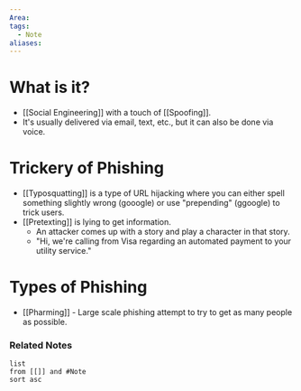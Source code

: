```yaml
---
Area: 
tags:
  - Note
aliases:
---
```


# What is it?
- [[Social Engineering]] with a touch of [[Spoofing]]. 
- It's usually delivered via email, text, etc., but it can also be done via voice.

# Trickery of Phishing
- [[Typosquatting]] is a type of URL hijacking where you can either spell something slightly wrong (gooogle) or use "prepending" (ggoogle) to trick users.
- [[Pretexting]] is lying to get information. 
	- An attacker comes up with a story and play a character in that story. 
	- "Hi, we're calling from Visa regarding an automated payment to your utility service."

# Types of Phishing
- [[Pharming]] - Large scale phishing attempt to try to get as many people as possible.

### Related Notes
```dataview
list
from [[]] and #Note 
sort asc
```
